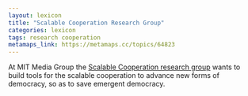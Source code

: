 ```yaml
---
layout: lexicon
title: "Scalable Cooperation Research Group"
categories: lexicon
tags: research cooperation
metamaps_link: https://metamaps.cc/topics/64823
---
```


At MIT Media Group the [Scalable Cooperation research group](http://scalable.media.mit.edu/) wants to build tools for the scalable cooperation 
to advance new forms of democracy, so as to save emergent democracy.
